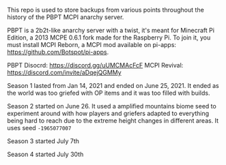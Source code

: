 This repo is used to store backups from various points throughout the history of the PBPT MCPI anarchy server.

PBPT is a 2b2t-like anarchy server with a twist, it's meant for Minecraft Pi Edition, a 2013 MCPE 0.6.1 fork made for the Raspberry Pi. To join it, you must install MCPI Reborn, a MCPI mod available on pi-apps: https://github.com/Botspot/pi-apps. 

PBPT Disocrd: https://discord.gg/uUMCMAcFcF
MCPI Revival: https://discord.com/invite/aDqejQGMMy

Season 1 lasted from Jan 14, 2021 and ended on June 25, 2021. It ended as the world was too griefed with OP items and it was too filled with builds.

Season 2 started on June 26. It used a amplified mountains biome seed to experiment around with how players and griefers adapted to everything being hard to reach due to the extreme height changes in different areas.
It uses seed `-1965077007`

Season 3 started July 7th

Season 4 started July 30th
